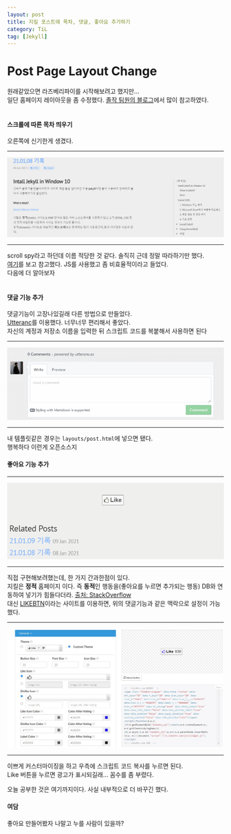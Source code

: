```yaml
---
layout: post
title: 지킬 포스트에 목차, 댓글, 좋아요 추가하기 
category: TiL
tag: [Jekyll]
---
```


# Post Page Layout Change
원래같았으면 라즈베리파이를 시작해보려고 했지만...  
일단 홈페이지 레이아웃을 좀 수정했다.
[졸작 팀원의 블로그](https://outstanding1301.github.io/)에서 많이 참고하였다.  
<br/>

#### 스크롤에 따른 목차 띄우기
오른쪽에 신기한게 생겼다.  

------
![move](https://github.com/jo631/jo631.github.io/blob/dev/postimg/move.gif?raw=true)

------
scroll spy라고 하던데 이름 적당한 것 같다.
솔직히 근데 정말 따라하기만 했다.  
[여기](https://outstanding1301.github.io/git/2021/01/08/table-of-contents-scroll-spy/)를 보고 참고했다. JS를 사용했고 좀 비효율적이라고 들었다.   
다음에 더 알아보자  
<br/>

#### 댓글 기능 추가

댓글기능이 고장나있길래 다른 방법으로 만들었다.  
[Utteranc](https://utteranc.es/?installation_id=13996114&setup_action=install)를 이용했다. 너무너무 편리해서 좋았다.  
자신의 계정과 저장소 이름을 입력한 뒤 스크립트 코드를 복붙해서 사용하면 된다

------
![comment](https://github.com/jo631/jo631.github.io/blob/dev/postimg/comment.gif?raw=true)  

------
내 템플릿같은 경우는 `layouts/post.html`에 넣으면 됐다.  
행복하다 이런게 오픈소스지  

#### 좋아요 기능 추가
------
![like](https://github.com/jo631/jo631.github.io/blob/dev/postimg/like.gif?raw=true)

------
직접 구현해보려했는데, 한 가지 간과한점이 있다.  
지킬은 **정적** 홈페이지 이다. 즉 **동적**인 행동을(좋아요를 누르면 추가되는 행동) DB와 연동하여 넣기가 힘들다더라. [출처: StackOverflow](https://stackoverflow.com/questions/39344219/like-button-for-posts-in-jekyll)  
대신 [LIKEBTN](https://likebtn.com/en/)이라는 사이트를 이용하면, 위의 댓글기능과 같은 맥락으로 설정이 가능했다.  


------
![likebtn](https://github.com/jo631/jo631.github.io/blob/dev/postimg/LIKEBTN.jpg?raw=true)

------  

이쁘게 커스터마이징을 하고 우측에 스크립트 코드 복사를 누르면 된다.  
Like 버튼을 누르면 광고가 표시되길래... 꼼수를 좀 부렸다. 

오늘 공부한 것은 여기까지이다. 사실 내부적으로 더 바꾸긴 했다.


#### 여담
좋아요 만들어봤자 나말고 누를 사람이 있을까?  
